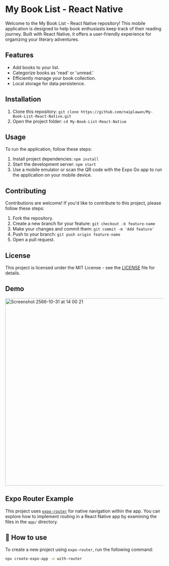 # My Book List - React Native

Welcome to the My Book List - React Native repository! This mobile application is designed to help book enthusiasts keep track of their reading journey. Built with React Native, it offers a user-friendly experience for organizing your literary adventures.

## Features

- Add books to your list.
- Categorize books as 'read' or 'unread.'
- Efficiently manage your book collection.
- Local storage for data persistence.

## Installation

1. Clone this repository: `git clone https://github.com/naiplawan/My-Book-List-React-Native.git`
2. Open the project folder: `cd My-Book-List-React-Native`

## Usage

To run the application, follow these steps:

1. Install project dependencies: `npm install`
2. Start the development server: `npm start`
3. Use a mobile emulator or scan the QR code with the Expo Go app to run the application on your mobile device.

## Contributing

Contributions are welcome! If you'd like to contribute to this project, please follow these steps:

1. Fork the repository.
2. Create a new branch for your feature: `git checkout -b feature-name`
3. Make your changes and commit them: `git commit -m 'Add feature'`
4. Push to your branch: `git push origin feature-name`
5. Open a pull request.

## License

This project is licensed under the MIT License - see the [LICENSE](LICENSE) file for details.

## Demo

<img width="594" alt="Screenshot 2566-10-31 at 14 00 21" src="https://github.com/naiplawan/My-Book-List-React-Native/assets/124332198/d9476e24-833b-4ca5-868e-af71ecb65478">

## Expo Router Example

This project uses [`expo-router`](https://expo.github.io/router) for native navigation within the app. You can explore how to implement routing in a React Native app by examining the files in the `app/` directory.

## 🚀 How to use

To create a new project using `expo-router`, run the following command:

```sh
npx create-expo-app -e with-router
